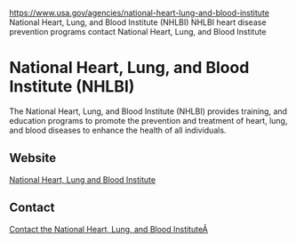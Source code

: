 

https://www.usa.gov/agencies/national-heart-lung-and-blood-institute
National Heart, Lung, and Blood Institute (NHLBI)
NHLBI heart disease prevention programs
contact National Heart, Lung, and Blood Institute

National Heart, Lung, and Blood Institute
(NHLBI)
=================================================

The National Heart, Lung, and Blood Institute (NHLBI) provides training, and education programs to promote the prevention and treatment of heart, lung, and blood diseases to enhance the health of all individuals.

Website
-------

[National Heart, Lung and Blood Institute](https://www.nhlbi.nih.gov/)

Contact
-------

[Contact the National Heart, Lung, and Blood InstituteÂ](https://www.nhlbi.nih.gov/about/contact)
